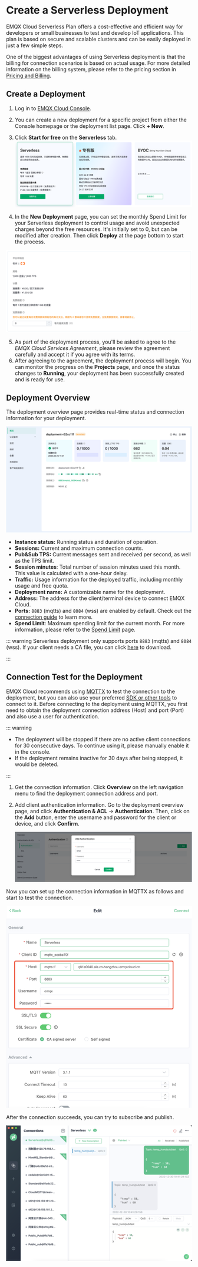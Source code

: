 # Create a Serverless Deployment

EMQX Cloud Serverless Plan offers a cost-effective and efficient way for developers or small businesses to test and develop IoT applications. This plan is based on secure and scalable clusters and can be easily deployed in just a few simple steps.

One of the biggest advantages of using Serverless deployment is that the billing for connection scenarios is based on actual usage. For more detailed information on the billing system, please refer to the pricing section in [Pricing and Billing](../price/pricing.md).


## Create a Deployment

1. Log in to [EMQX Cloud Console](https://cloud.emqx.com/console/). 
2. You can create a new deployment for a specific project from either the Console homepage or the deployment list page. Click **+ New**.  
3. Click **Start for free** on the **Serverless** tab.![create_serverless](./_assets/create_serverless.png)

4. In the **New Deployment** page, you can set the monthly Spend Limit for your Serverless deployment to control usage and avoid unexpected charges beyond the free resources. It's initially set to 0, but can be modified after creation. Then click **Deploy** at the page bottom to start the process. 

![create_serverless](./_assets/create_serverless_spendlimit.png)

5. As part of the deployment process, you'll be asked to agree to the *EMQX Cloud Services Agreement*, please review the agreement carefully and accept it if you agree with its terms. 
6. After agreeing to the agreement, the deployment process will begin. You can monitor the progress on the **Projects** page, and once the status changes to **Running**, your deployment has been successfully created and is ready for use.


## Deployment Overview

The deployment overview page provides real-time status and connection information for your deployment.

   ![serverless](./_assets/serverless_overview.png)

- **Instance status:** Running status and duration of operation.
- **Sessions:** Current and maximum connection counts.
- **Pub&Sub TPS:** Current messages sent and received per second, as well as the TPS limit.
- **Session minutes**: Total number of session minutes used this month. This value is calculated with a one-hour delay.
- **Traffic:** Usage information for the deployed traffic, including monthly usage and free quota.
- **Deployment name:** A customizable name for the deployment.
- **Address:** The address for the client/terminal device to connect EMQX Cloud.
- **Ports:** `8883` (mqtts) and `8084` (wss) are enabled by default. Check out the [connection guide](../deployments/port_guide_serverless.md) to learn more.
- **Spend Limit**: Maximum spending limit for the current month. For more information, please refer to the [Spend Limit](../deployments/spend_limit.md) page.

::: warning
Serverless deployment only supports ports `8883` (mqtts) and `8084` (wss). If your client needs a CA file, you can click [here](https://assets.emqx.com/data/emqxsl-ca.crt) to download.

:::

## Connection Test for the Deployment

EMQX Cloud recommends using [MQTTX](https://mqttx.app) to test the connection to the deployment, but you can also use your preferred [SDK or other tools](../connect_to_deployments/overview.md) to connect to it. Before connecting to the deployment using MQTTX, you first need to obtain the deployment connection address (Host) and port (Port) and also use a user for authentication.

::: warning

- The deployment will be stopped if there are no active client connections for 30 consecutive days. To continue using it, please manually enable it in the console. 
- If the deployment remains inactive for 30 days after being stopped, it would be deleted.

:::

1. Get the connection information. Click **Overview** on the left navigation menu to find the deployment connection address and port. 

2. Add client authentication information. Go to the deployment overview page, and click **Authentication & ACL** -> **Authentication**. Then, click on the **Add** button, enter the username and password for the client or device, and click **Confirm**.

   ![add_users](./_assets/serverless_auth.png)

Now you can set up the connection information in MQTTX as follows and start to test the connection. 

![mqttx_mqtt](./_assets/mqttx_serverless.png)



After the connection succeeds, you can try to subscribe and publish. 

![mqttx_mqtt](./_assets/create_serverless_connect.png)



